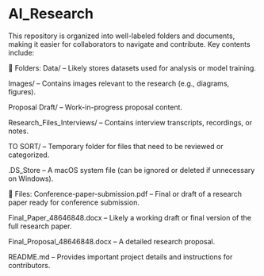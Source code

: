 
# AI_Research
This repository is organized into well-labeled folders and documents, making it easier for collaborators to navigate and contribute. Key contents include:

📁 Folders:
Data/ – Likely stores datasets used for analysis or model training.

Images/ – Contains images relevant to the research (e.g., diagrams, figures).

Proposal Draft/ – Work-in-progress proposal content.

Research_Files_Interviews/ – Contains interview transcripts, recordings, or notes.

TO SORT/ – Temporary folder for files that need to be reviewed or categorized.

.DS_Store – A macOS system file (can be ignored or deleted if unnecessary on Windows).

📄 Files:
Conference-paper-submission.pdf – Final or draft of a research paper ready for conference submission.

Final_Paper_48646848.docx – Likely a working draft or final version of the full research paper.

Final_Proposal_48646848.docx – A detailed research proposal.

README.md – Provides important project details and instructions for contributors.

